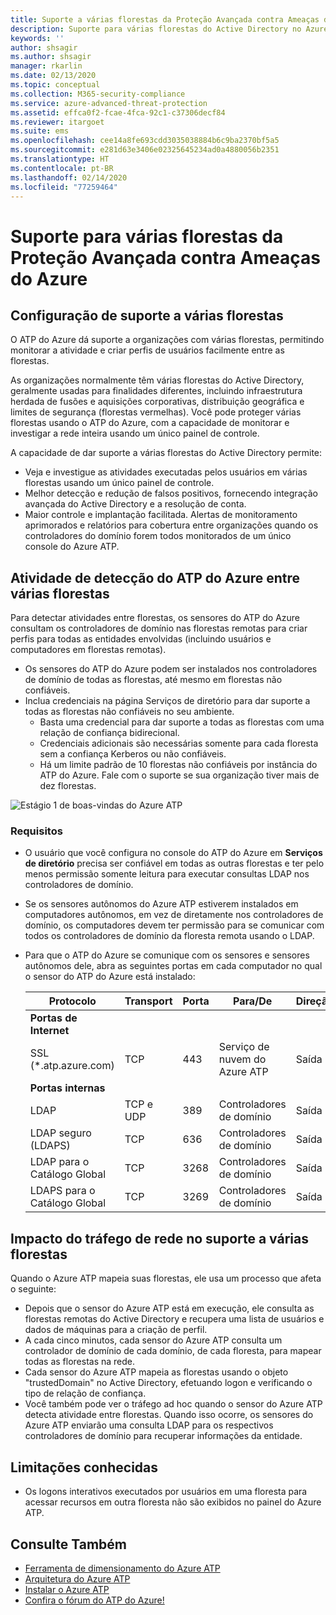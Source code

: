 ```yaml
---
title: Suporte a várias florestas da Proteção Avançada contra Ameaças do Azure | Microsoft Docs
description: Suporte para várias florestas do Active Directory no Azure ATP.
keywords: ''
author: shsagir
ms.author: shsagir
manager: rkarlin
ms.date: 02/13/2020
ms.topic: conceptual
ms.collection: M365-security-compliance
ms.service: azure-advanced-threat-protection
ms.assetid: effca0f2-fcae-4fca-92c1-c37306decf84
ms.reviewer: itargoet
ms.suite: ems
ms.openlocfilehash: cee14a8fe693cdd3035038884b6c9ba2370bf5a5
ms.sourcegitcommit: e281d63e3406e02325645234ad0a4880056b2351
ms.translationtype: HT
ms.contentlocale: pt-BR
ms.lasthandoff: 02/14/2020
ms.locfileid: "77259464"
---
```

# <a name="azure-advanced-threat-protection-multi-forest-support"></a>Suporte para várias florestas da Proteção Avançada contra Ameaças do Azure

## <a name="multi-forest-support-set-up"></a>Configuração de suporte a várias florestas

O ATP do Azure dá suporte a organizações com várias florestas, permitindo monitorar a atividade e criar perfis de usuários facilmente entre as florestas.

As organizações normalmente têm várias florestas do Active Directory, geralmente usadas para finalidades diferentes, incluindo infraestrutura herdada de fusões e aquisições corporativas, distribuição geográfica e limites de segurança (florestas vermelhas). Você pode proteger várias florestas usando o ATP do Azure, com a capacidade de monitorar e investigar a rede inteira usando um único painel de controle.

A capacidade de dar suporte a várias florestas do Active Directory permite:

- Veja e investigue as atividades executadas pelos usuários em várias florestas usando um único painel de controle.
- Melhor detecção e redução de falsos positivos, fornecendo integração avançada do Active Directory e a resolução de conta.
- Maior controle e implantação facilitada. Alertas de monitoramento aprimorados e relatórios para cobertura entre organizações quando os controladores do domínio forem todos monitorados de um único console do Azure ATP.

## <a name="azure-atp-detection-activity-across-multiple-forests"></a>Atividade de detecção do ATP do Azure entre várias florestas

Para detectar atividades entre florestas, os sensores do ATP do Azure consultam os controladores de domínio nas florestas remotas para criar perfis para todas as entidades envolvidas (incluindo usuários e computadores em florestas remotas).

- Os sensores do ATP do Azure podem ser instalados nos controladores de domínio de todas as florestas, até mesmo em florestas não confiáveis.
- Inclua credenciais na página Serviços de diretório para dar suporte a todas as florestas não confiáveis no seu ambiente.
    - Basta uma credencial para dar suporte a todas as florestas com uma relação de confiança bidirecional.
    - Credenciais adicionais são necessárias somente para cada floresta sem a confiança Kerberos ou não confiáveis.
    - Há um limite padrão de 10 florestas não confiáveis por instância do ATP do Azure. Fale com o suporte se sua organização tiver mais de dez florestas.

![Estágio 1 de boas-vindas do Azure ATP](media/directory-services-add-no-trust-forests.png)

### <a name="requirements"></a>Requisitos

- O usuário que você configura no console do ATP do Azure em **Serviços de diretório** precisa ser confiável em todas as outras florestas e ter pelo menos permissão somente leitura para executar consultas LDAP nos controladores de domínio.
- Se os sensores autônomos do Azure ATP estiverem instalados em computadores autônomos, em vez de diretamente nos controladores de domínio, os computadores devem ter permissão para se comunicar com todos os controladores de domínio da floresta remota usando o LDAP.

- Para que o ATP do Azure se comunique com os sensores e sensores autônomos dele, abra as seguintes portas em cada computador no qual o sensor do ATP do Azure está instalado:

  |Protocolo|Transport|Porta|Para/De|Direção|
  |----|----|----|----|----|
  |**Portas de Internet**||||
  |SSL (*.atp.azure.com)|TCP|443|Serviço de nuvem do Azure ATP|Saída|
  |**Portas internas**||||
  |LDAP|TCP e UDP|389|Controladores de domínio|Saída|
  |LDAP seguro (LDAPS)|TCP|636|Controladores de domínio|Saída|
  |LDAP para o Catálogo Global|TCP|3268|Controladores de domínio|Saída|
  |LDAPS para o Catálogo Global|TCP|3269|Controladores de domínio|Saída|

## <a name="multi-forest-support-network-traffic-impact"></a>Impacto do tráfego de rede no suporte a várias florestas

Quando o Azure ATP mapeia suas florestas, ele usa um processo que afeta o seguinte:

- Depois que o sensor do Azure ATP está em execução, ele consulta as florestas remotas do Active Directory e recupera uma lista de usuários e dados de máquinas para a criação de perfil.
- A cada cinco minutos, cada sensor do Azure ATP consulta um controlador de domínio de cada domínio, de cada floresta, para mapear todas as florestas na rede.
- Cada sensor do Azure ATP mapeia as florestas usando o objeto "trustedDomain" no Active Directory, efetuando logon e verificando o tipo de relação de confiança.
- Você também pode ver o tráfego ad hoc quando o sensor do Azure ATP detecta atividade entre florestas. Quando isso ocorre, os sensores do Azure ATP enviarão uma consulta LDAP para os respectivos controladores de domínio para recuperar informações da entidade.

## <a name="known-limitations"></a>Limitações conhecidas

- Os logons interativos executados por usuários em uma floresta para acessar recursos em outra floresta não são exibidos no painel do Azure ATP.

## <a name="see-also"></a>Consulte Também

- [Ferramenta de dimensionamento do Azure ATP](https://aka.ms/aatpsizingtool)
- [Arquitetura do Azure ATP](atp-architecture.md)
- [Instalar o Azure ATP](install-atp-step1.md)
- [Confira o fórum do ATP do Azure!](https://aka.ms/azureatpcommunity)
